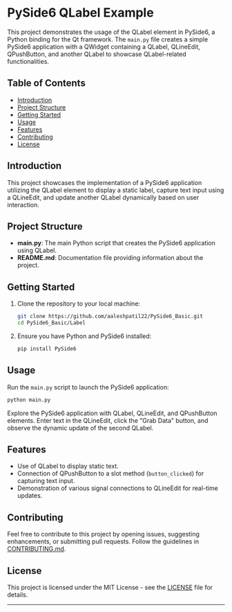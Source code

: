 # PySide6 QLabel Example

This project demonstrates the usage of the QLabel element in PySide6, a Python binding for the Qt framework. The `main.py` file creates a simple PySide6 application with a QWidget containing a QLabel, QLineEdit, QPushButton, and another QLabel to showcase QLabel-related functionalities.

## Table of Contents

- [Introduction](#introduction)
- [Project Structure](#project-structure)
- [Getting Started](#getting-started)
- [Usage](#usage)
- [Features](#features)
- [Contributing](#contributing)
- [License](#license)

## Introduction

This project showcases the implementation of a PySide6 application utilizing the QLabel element to display a static label, capture text input using a QLineEdit, and update another QLabel dynamically based on user interaction.

## Project Structure

- **main.py**: The main Python script that creates the PySide6 application using QLabel.
- **README.md**: Documentation file providing information about the project.

## Getting Started

1. Clone the repository to your local machine:

   ```bash
   git clone https://github.com/aaleshpatil22/PySide6_Basic.git
   cd PySide6_Basic/Label
   ```

2. Ensure you have Python and PySide6 installed:

   ```bash
   pip install PySide6
   ```

## Usage

Run the `main.py` script to launch the PySide6 application:

```bash
python main.py
```

Explore the PySide6 application with QLabel, QLineEdit, and QPushButton elements. Enter text in the QLineEdit, click the "Grab Data" button, and observe the dynamic update of the second QLabel.

## Features

- Use of QLabel to display static text.
- Connection of QPushButton to a slot method (`button_clicked`) for capturing text input.
- Demonstration of various signal connections to QLineEdit for real-time updates.

## Contributing

Feel free to contribute to this project by opening issues, suggesting enhancements, or submitting pull requests. Follow the guidelines in [CONTRIBUTING.md](CONTRIBUTING.md).

## License

This project is licensed under the MIT License - see the [LICENSE](../LICENSE.txt) file for details.

---
